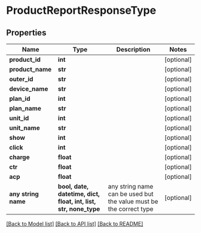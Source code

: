 # ProductReportResponseType


## Properties
Name | Type | Description | Notes
------------ | ------------- | ------------- | -------------
**product_id** | **int** |  | [optional] 
**product_name** | **str** |  | [optional] 
**outer_id** | **str** |  | [optional] 
**device_name** | **str** |  | [optional] 
**plan_id** | **int** |  | [optional] 
**plan_name** | **str** |  | [optional] 
**unit_id** | **int** |  | [optional] 
**unit_name** | **str** |  | [optional] 
**show** | **int** |  | [optional] 
**click** | **int** |  | [optional] 
**charge** | **float** |  | [optional] 
**ctr** | **float** |  | [optional] 
**acp** | **float** |  | [optional] 
**any string name** | **bool, date, datetime, dict, float, int, list, str, none_type** | any string name can be used but the value must be the correct type | [optional]

[[Back to Model list]](../README.md#documentation-for-models) [[Back to API list]](../README.md#documentation-for-api-endpoints) [[Back to README]](../README.md)


